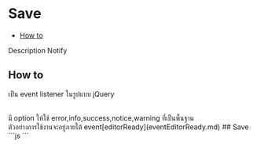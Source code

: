 # Save
  - [How to](#how-to) 


Description Notify

<a name="how-to"></a>
## How to
เป็น event listener ในรูปแบบ jQuery 


<br>
มี option ให้ใช้ error,info,success,notice,warning ที่เป็นพื้นฐาน
<br>
ตัวอย่างการใช้งานจะอยู่ภายใต้ event[editorReady](eventEditorReady.md)
## Save 
```js
<script>
	$(document).bind('editorReady',function(){
		$('#saveall').click(function(){
			alert('social ')
        })
    })
</script>
```




